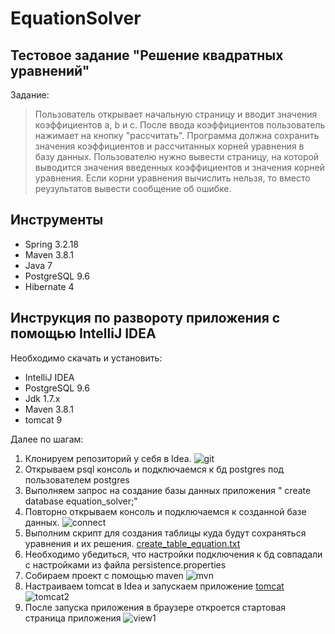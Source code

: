# EquationSolver
## Тестовое задание "Решение квадратных уравнений"

Задание:
> Пользователь открывает начальную страницу и вводит значения коэффициентов a, b и с.
> После ввода коэффициентов пользователь нажимает на кнопку "рассчитать".
> Программа должна сохранить значения коэффициентов и рассчитанных корней уравнения в базу данных.
> Пользователю нужно вывести страницу, на которой выводится значения введенных коэффициентов и значения корней уравнения.
> Если корни уравнения вычислить нельзя, то вместо реузультатов вывести сообщение об ошибке.

## Инструменты
- Spring 3.2.18
- Maven 3.8.1
- Java 7
- PostgreSQL 9.6
- Hibernate 4

## Инструкция по развороту приложения c помощью IntelliJ IDEA
Необходимо скачать и установить:
- IntelliJ IDEA
- PostgreSQL 9.6
- Jdk 1.7.x
- Maven 3.8.1
- tomcat 9

Далее по шагам:
1) Клонируем репозиторий у себя в Idea.
![git](https://user-images.githubusercontent.com/96363980/147120371-e7ae142c-7b16-4662-b6ed-67526e89fec7.png)
2) Открываем psql консоль и подключаемся к бд postgres под пользователем postgres
3) Выполняем запрос на создание базы данных приложения " create database equation_solver;"
4) Повторно открываем консоль и подключаемся к созданной базе данных. 
![connect](https://user-images.githubusercontent.com/96363980/147118732-3226ee1d-542e-45ee-a9ca-52eabf5c4e3d.png)
5) Выполним скрипт для создания таблицы куда будут сохраняться уравнения и их решения. 
[create_table_equation.txt](https://github.com/adorji/EquationSolver/files/7763707/create_table_equation.txt)
6) Необходимо убедиться, что настройки подключения к бд совпадали с настройками из файла persistence.properties
7) Собираем проект с помощью maven
![mvn](https://user-images.githubusercontent.com/96363980/147120607-0201e219-a528-4db3-8dc0-ff940bd38c5b.png)
8) Настраиваем tomcat в Idea и запускаем приложение
[tomcat](https://user-images.githubusercontent.com/96363980/147120761-5978c7c6-18e0-4566-831f-33efd1b76a31.png)
![tomcat2](https://user-images.githubusercontent.com/96363980/147121359-2e4fc4aa-8f9e-49a2-bd84-5fe6078027e9.png)
9) После запуска приложения в браузере откроется стартовая страница приложения
![view1](https://user-images.githubusercontent.com/96363980/147121834-90749f3f-698c-4d73-8473-e09e8c94a812.png)

